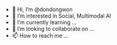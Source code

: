- 👋 Hi, I’m @dondongwon
- 👀 I’m interested in Social, Multimodal AI
- 🌱 I’m currently learning ...
- 💞️ I’m looking to collaborate on ...
- 📫 How to reach me ...

<!---
dondongwon/dondongwon is a ✨ special ✨ repository because its `README.md` (this file) appears on your GitHub profile.
You can click the Preview link to take a look at your changes.
--->
